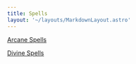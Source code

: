 ```yaml
---
title: Spells
layout: '~/layouts/MarkdownLayout.astro'
---
```

[ Arcane Spells ](/arcana.d20.srd/spells/arcane.spells)

[ Divine Spells ](/arcana.d20.srd/spells/divine.spells)

